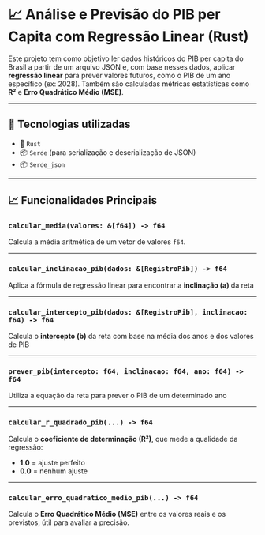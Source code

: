 # 📈 Análise e Previsão do PIB per Capita com Regressão Linear (Rust)

Este projeto tem como objetivo ler dados históricos do PIB per capita do Brasil a partir de um arquivo JSON e, com base nesses dados, aplicar **regressão linear** para prever valores futuros, como o PIB de um ano específico (ex: 2028). Também são calculadas métricas estatísticas como **R²** e **Erro Quadrático Médio (MSE)**.

---

## 🚀 Tecnologias utilizadas

- 🦀 `Rust`
- 📦 `Serde` (para serialização e deserialização de JSON)
- 📦 `Serde_json`

---

## 📈 Funcionalidades Principais

### `calcular_media(valores: &[f64]) -> f64`

Calcula a média aritmética de um vetor de valores `f64`.

---

### `calcular_inclinacao_pib(dados: &[RegistroPib]) -> f64`

Aplica a fórmula de regressão linear para encontrar a **inclinação (a)** da reta

---

### `calcular_intercepto_pib(dados: &[RegistroPib], inclinacao: f64) -> f64`

Calcula o **intercepto (b)** da reta com base na média dos anos e dos valores de PIB

---

### `prever_pib(intercepto: f64, inclinacao: f64, ano: f64) -> f64`

Utiliza a equação da reta para prever o PIB de um determinado ano

---

### `calcular_r_quadrado_pib(...) -> f64`

Calcula o **coeficiente de determinação (R²)**, que mede a qualidade da regressão:

- **1.0** = ajuste perfeito
- **0.0** = nenhum ajuste

---

### `calcular_erro_quadratico_medio_pib(...) -> f64`

Calcula o **Erro Quadrático Médio (MSE)** entre os valores reais e os previstos, útil para avaliar a precisão.

